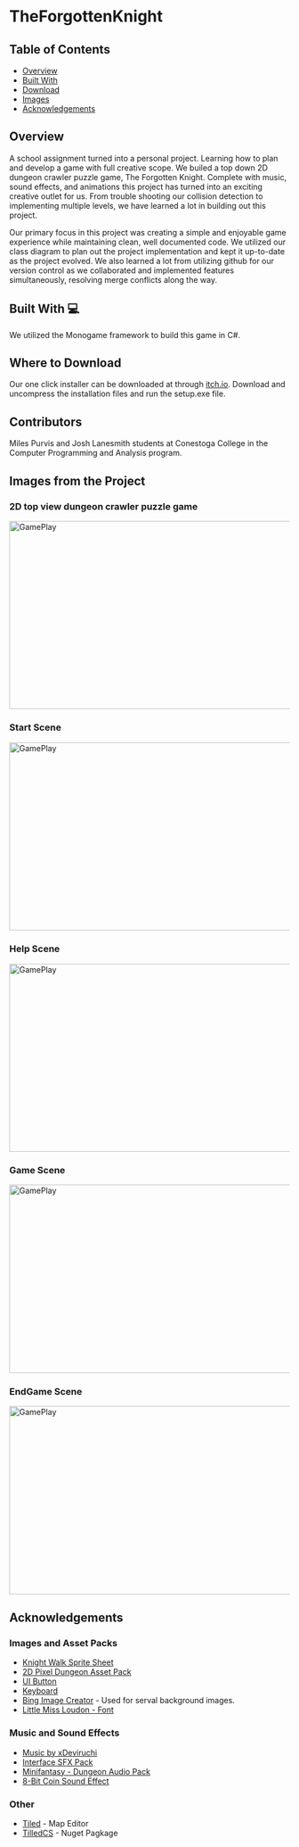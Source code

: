 # TheForgottenKnight

## Table of Contents

- [Overview](#overview)
- [Built With](#built-with)
- [Download](#where-to-download)
- [Images](#images-from-the-project)
- [Acknowledgements](#acknowledgements)

## Overview

A school assignment turned into a personal project. Learning how to plan and develop a game with full creative scope. We builed a top down 2D dungeon crawler puzzle game, The Forgotten Knight. Complete with music, sound effects, and animations this project has turned into an exciting creative outlet for us. From trouble shooting our collision detection to implementing multiple levels, we have learned a lot in building out this project.

Our primary focus in this project was creating a simple and enjoyable game experience while maintaining clean, well documented code. We utilized our class diagram to plan out the project implementation and kept it up-to-date as the project evolved. We also learned a lot from utilizing github for our version control as we collaborated and implemented features simultaneously, resolving merge conflicts along the way.

## Built With :computer:

We utilized the Monogame framework to build this game in C#.

## Where to Download

Our one click installer can be downloaded at through [itch.io](https://topchickenturtle.itch.io/the-forgotten-knight). Download and uncompress the installation files and run the setup.exe file.

## Contributors

Miles Purvis and Josh Lanesmith students at Conestoga College in the Computer Programming and Analysis program.

## Images from the Project

### 2D top view dungeon crawler puzzle game
<img src="https://github.com/JoshLanesmith/TheForgottenKnight/assets/87283172/5d9e418a-ac84-48a6-b97e-04322d6d331d" alt="GamePlay" width="600" height="337.5"/>


### Start Scene
<img src="https://github.com/JoshLanesmith/TheForgottenKnight/assets/87283172/20cf970a-26e0-48e8-b7ca-b791b6fab14c" alt="GamePlay" width="600" height="337.5"/>

### Help Scene
<img src="https://github.com/JoshLanesmith/TheForgottenKnight/assets/87283172/3a96b923-c0d9-48f1-847a-4e677d9c4295" alt="GamePlay" width="600" height="337.5"/>

### Game Scene
<img src="https://github.com/JoshLanesmith/TheForgottenKnight/assets/87283172/ffe2b617-abd2-4570-ac38-39ebfc623063" alt="GamePlay" width="600" height="337.5"/>

### EndGame Scene
<img src="https://github.com/JoshLanesmith/TheForgottenKnight/assets/87283172/37812e22-64fe-46c8-b19e-a88553cabb6d" alt="GamePlay" width="600" height="337.5"/>


## Acknowledgements

### Images and Asset Packs
- [Knight Walk Sprite Sheet](https://pixel-boy.itch.io/ninja-adventure-asset-pack)
- [2D Pixel Dungeon Asset Pack](https://pixel-poem.itch.io/dungeon-assetpuck)
- [UI Button](https://opengameart.org/content/ui-button)
- [Keyboard](https://cazwolf.itch.io/caz-pixel-keyboard)
- [Bing Image Creator](https://www.bing.com/images/create/looking-over-a-knights-shoulder-offset-to-the-left/1-656e4fc470434539a58000641528948a?id=QlCTUztxmSRx1GT9Uzj0eg%3d%3d&view=detailv2&idpp=genimg&FORM=GCRIDP&mode=overlay) - Used for serval background images.
- [Little Miss Loudon - Font](https://www.fontspace.com/little-miss-loudon-font-f40426)

### Music and Sound Effects
- [Music by xDeviruchi](https://xdeviruchi.itch.io/8-bit-fantasy-adventure-music-pack)
- [Interface SFX Pack](https://obsydianx.itch.io/interface-sfx-pack-1)
- [Minifantasy - Dungeon Audio Pack](https://leohpaz.itch.io/minifantasy-dungeon-sfx-pack)
- [8-Bit Coin Sound Effect](https://creatorassets.com/a/8-bit-coin-sound-effects)

### Other
- [Tiled](https://www.mapeditor.org/ ) - Map Editor
- [TilledCS](https://www.nuget.org/packages/TiledCS) - Nuget Pagkage